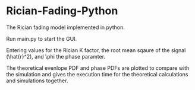# Rician-Fading-Python

The Rician fading model implemented in python.

Run main.py to start the GUI.

Entering values for the Rician K factor, the root mean sqaure of the signal (\hat{r}^2), and \phi the phase paramter.

The theoretical evenlope PDF and phase PDFs are plotted to compare with the simulation and gives the execution time for the theoretical calculations and simulations together.
